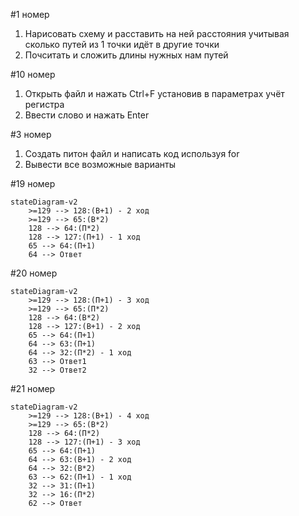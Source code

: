 #1 номер
1) Нарисовать схему и расставить на ней расстояния учитывая сколько путей из 1 точки идёт в другие точки
2) Почситать и сложить длины нужных нам путей

#10 номер
1) Открыть файл и нажать Ctrl+F установив в параметрах учёт регистра
2) Ввести слово и нажать Enter

#3 номер
1) Создать питон файл и написать код используя for
2) Вывести все возможные варианты

#19 номер
```mermaid
stateDiagram-v2
    >=129 --> 128:(В+1) - 2 ход
    >=129 --> 65:(В*2)
    128 --> 64:(П*2)
    128 --> 127:(П+1) - 1 ход
    65 --> 64:(П+1)
    64 --> Ответ
```

#20 номер
```mermaid
stateDiagram-v2
    >=129 --> 128:(П+1) - 3 ход
    >=129 --> 65:(П*2)
    128 --> 64:(В*2)
    128 --> 127:(В+1) - 2 ход
    65 --> 64:(П+1)
    64 --> 63:(П+1)
    64 --> 32:(П*2) - 1 ход
    63 --> Ответ1
    32 --> Ответ2
```

#21 номер
```mermaid
stateDiagram-v2
    >=129 --> 128:(В+1) - 4 ход
    >=129 --> 65:(В*2)
    128 --> 64:(П*2)
    128 --> 127:(П+1) - 3 ход
    65 --> 64:(П+1)
    64 --> 63:(В+1) - 2 ход
    64 --> 32:(В*2)
    63 --> 62:(П+1) - 1 ход
    32 --> 31:(П+1)
    32 --> 16:(П*2)
    62 --> Ответ
```

